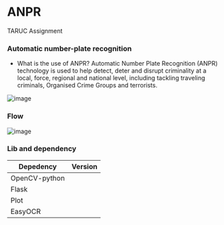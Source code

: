 # ANPR
TARUC Assignment

### Automatic number-plate recognition
- What is the use of ANPR?
Automatic Number Plate Recognition (ANPR) technology is used to help detect, deter and disrupt criminality at a local, force, regional and national level, including tackling traveling criminals, Organised Crime Groups and terrorists.

![image](https://user-images.githubusercontent.com/72342994/160542685-3038d34c-9f6d-4fc1-9f2e-05ac2547d066.png)

### Flow
![image](https://user-images.githubusercontent.com/72342994/160542821-0e2f21a3-333a-4646-a51c-278434d7ca43.png)

### Lib and dependency
|Depedency|Version|   
|---          |---|
|OpenCV-python|   |    
|Flask        |   |   
|Plot         |   |   
|EasyOCR      |   |   
